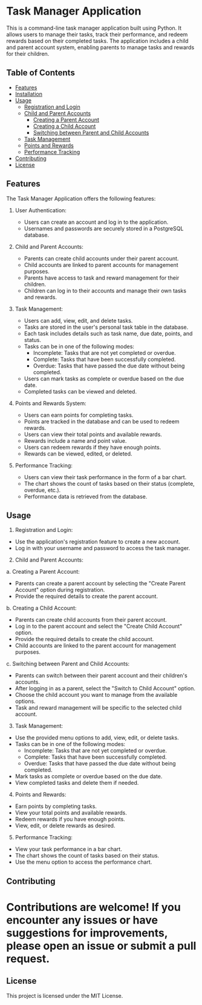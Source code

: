 # Task Manager Application

This is a command-line task manager application built using Python. It allows users to manage their tasks, track their performance, and redeem rewards based on their completed tasks. The application includes a child and parent account system, enabling parents to manage tasks and rewards for their children.

## Table of Contents

- [Features](#features)
- [Installation](#installation)
- [Usage](#usage)
  - [Registration and Login](#registration-and-login)
  - [Child and Parent Accounts](#child-and-parent-accounts)
    - [Creating a Parent Account](#creating-a-parent-account)
    - [Creating a Child Account](#creating-a-child-account)
    - [Switching between Parent and Child Accounts](#switching-between-parent-and-child-accounts)
  - [Task Management](#task-management)
  - [Points and Rewards](#points-and-rewards)
  - [Performance Tracking](#performance-tracking)
- [Contributing](#contributing)
- [License](#license)
## Features

The Task Manager Application offers the following features:

1. User Authentication:
   - Users can create an account and log in to the application.
   - Usernames and passwords are securely stored in a PostgreSQL database.

2. Child and Parent Accounts:
   - Parents can create child accounts under their parent account.
   - Child accounts are linked to parent accounts for management purposes.
   - Parents have access to task and reward management for their children.
   - Children can log in to their accounts and manage their own tasks and rewards.

3. Task Management:
   - Users can add, view, edit, and delete tasks.
   - Tasks are stored in the user's personal task table in the database.
   - Each task includes details such as task name, due date, points, and status.
   - Tasks can be in one of the following modes:
     - Incomplete: Tasks that are not yet completed or overdue.
     - Complete: Tasks that have been successfully completed.
     - Overdue: Tasks that have passed the due date without being completed.
   - Users can mark tasks as complete or overdue based on the due date.
   - Completed tasks can be viewed and deleted.

4. Points and Rewards System:
   - Users can earn points for completing tasks.
   - Points are tracked in the database and can be used to redeem rewards.
   - Users can view their total points and available rewards.
   - Rewards include a name and point value.
   - Users can redeem rewards if they have enough points.
   - Rewards can be viewed, edited, or deleted.

5. Performance Tracking:
   - Users can view their task performance in the form of a bar chart.
   - The chart shows the count of tasks based on their status (complete, overdue, etc.).
   - Performance data is retrieved from the database.

## Usage

1. Registration and Login:
- Use the application's registration feature to create a new account.
- Log in with your username and password to access the task manager.

2. Child and Parent Accounts:

a. Creating a Parent Account:
- Parents can create a parent account by selecting the "Create Parent Account" option during registration.
- Provide the required details to create the parent account.

b. Creating a Child Account:
- Parents can create child accounts from their parent account.
- Log in to the parent account and select the "Create Child Account" option.
- Provide the required details to create the child account.
- Child accounts are linked to the parent account for management purposes.

c. Switching between Parent and Child Accounts:
- Parents can switch between their parent account and their children's accounts.
- After logging in as a parent, select the "Switch to Child Account" option.
- Choose the child account you want to manage from the available options.
- Task and reward management will be specific to the selected child account.

3. Task Management:
- Use the provided menu options to add, view, edit, or delete tasks.
- Tasks can be in one of the following modes:
  - Incomplete: Tasks that are not yet completed or overdue.
  - Complete: Tasks that have been successfully completed.
  - Overdue: Tasks that have passed the due date without being completed.
- Mark tasks as complete or overdue based on the due date.
- View completed tasks and delete them if needed.

4. Points and Rewards:
- Earn points by completing tasks.
- View your total points and available rewards.
- Redeem rewards if you have enough points.
- View, edit, or delete rewards as desired.

5. Performance Tracking:
- View your task performance in a bar chart.
- The chart shows the count of tasks based on their status.
- Use the menu option to access the performance chart.

## Contributing

Contributions are welcome! If you encounter any issues or have suggestions for improvements, please open an issue or submit a pull request.
=
## License

This project is licensed under the MIT License. 
